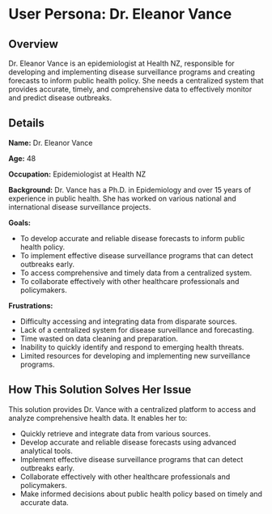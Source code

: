 # User Persona: Dr. Eleanor Vance

## Overview

Dr. Eleanor Vance is an epidemiologist at Health NZ, responsible for developing and implementing disease surveillance programs and creating forecasts to inform public health policy. She needs a centralized system that provides accurate, timely, and comprehensive data to effectively monitor and predict disease outbreaks.

## Details

**Name:** Dr. Eleanor Vance

**Age:** 48

**Occupation:** Epidemiologist at Health NZ

**Background:** Dr. Vance has a Ph.D. in Epidemiology and over 15 years of experience in public health. She has worked on various national and international disease surveillance projects.

**Goals:**

*   To develop accurate and reliable disease forecasts to inform public health policy.
*   To implement effective disease surveillance programs that can detect outbreaks early.
*   To access comprehensive and timely data from a centralized system.
*   To collaborate effectively with other healthcare professionals and policymakers.

**Frustrations:**

*   Difficulty accessing and integrating data from disparate sources.
*   Lack of a centralized system for disease surveillance and forecasting.
*   Time wasted on data cleaning and preparation.
*   Inability to quickly identify and respond to emerging health threats.
*   Limited resources for developing and implementing new surveillance programs.

## How This Solution Solves Her Issue

This solution provides Dr. Vance with a centralized platform to access and analyze comprehensive health data. It enables her to:

*   Quickly retrieve and integrate data from various sources.
*   Develop accurate and reliable disease forecasts using advanced analytical tools.
*   Implement effective disease surveillance programs that can detect outbreaks early.
*   Collaborate effectively with other healthcare professionals and policymakers.
*   Make informed decisions about public health policy based on timely and accurate data.
